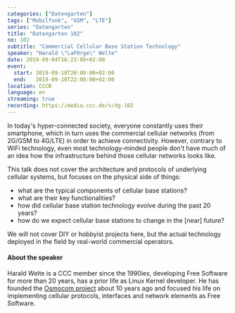 ```yaml
---
categories: ["Datengarten"]
tags: ["Mobilfunk", "GSM", "LTE"]
series: "Datengarten"
title: "Datengarten 102"
no: 102
subtitle: "Commercial Cellular Base Station Technology"
speaker: "Harald \"LaF0rge\" Welte"
date: 2019-09-04T16:23:00+02:00
event:
  start: 2019-09-10T20:00:00+02:00
  end:   2019-09-10T22:00:00+02:00
location: CCCB
language: en
streaming: true
recording: https://media.ccc.de/v/dg-102
---
```

In today's hyper-connected society, everyone constantly uses their smartphone,
which in turn uses the commercial cellular networks (from 2G/GSM to 4G/LTE)
in order to achieve connectivity.  However, contrary to WiFi technology, even
most technology-minded people don't have much of an idea how the infrastructure
behind those cellular networks looks like.

This talk does not cover the architecture and protocols of underlying
cellular systems, but focuses on the physical side of things:

 * what are the typical components of cellular base stations?
 * what are their key functionalities?
 * how did cellular base station technology evolve during the past 20 years?
 * how do we expect cellular base stations to change in the [near] future?

We will not cover DIY or hobbyist projects here, but the actual technology deployed
in the field by real-world commercial operators.

#### About the speaker

Harald Welte is a CCC member since the 1990ies, developing Free Software
for more than 20 years, has a prior life as Linux Kernel developer. He has
founded the [Osmocom project](https://osmocom.org/) about 10 years ago
and focused his life on implementing cellular protocols, interfaces and
network elements as Free Software.
